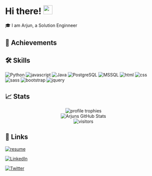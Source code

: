 # Hi there! <img src="https://media.giphy.com/media/hvRJCLFzcasrR4ia7z/giphy.gif" width="29px">

🎓 I am Arjun, a Solution Enginneer

## 🏅 Achievements

## 🛠️ Skills

![Python](https://img.shields.io/badge/Python-3178C6?style=for-the-badge&logo=typescript&logoColor=white)
![javascript](https://img.shields.io/badge/javascript-323330?style=for-the-badge&logo=javascript&logoColor=F7DF1E)
![Java](https://img.shields.io/badge/Java-3776AB?style=for-the-badge&logo=python&logoColor=white)
![PostgreSQL](https://img.shields.io/badge/PostgreSQL-28B6F6?style=for-the-badge&logo=dart&logoColor=white)
![MSSQL](https://img.shields.io/badge/PostgreSQL-28B6F6?style=for-the-badge&logo=dart&logoColor=white)
![html](https://img.shields.io/badge/HTML5-E34F26?style=for-the-badge&logo=html5&logoColor=white)
![css](https://img.shields.io/badge/CSS3-1572B6?style=for-the-badge&logo=css3&logoColor=white)
![sass](https://img.shields.io/badge/SASS-CC6699?style=for-the-badge&logo=sass&logoColor=white)
![bootstrap](https://img.shields.io/badge/Bootstrap-563D7C?style=for-the-badge&logo=bootstrap&logoColor=white)
![jquery](https://img.shields.io/badge/jQuery-0769AD?style=for-the-badge&logo=jquery&logoColor=white)


## 📈 Stats

<div align="center">
    <img src="https://github-profile-trophy.vercel.app/?username=vishyarjun&row=1&column=6&margin-h=8&theme=darkhub&count_private=true&margin-w=15&no-frame=true" alt="profile trophies" />
    <br />
    <img src="https://github-readme-stats.vercel.app/api?username=vishyarjun&show_icons=true&hide_border=true" alt="Arjuns GitHub Stats">
    <br />
    <img src="https://visitor-badge.laobi.icu/badge?page_id=vishyarjun.vishyarjun" alt="visitors">
</div>

## 🔗 Links

[![resume](https://img.shields.io/badge/Resume-4285F4?style=for-the-badge&logo=read-the-docs&logoColor=white)](https://firebasestorage.googleapis.com/v0/b/tapajyoti-bose.appspot.com/o/Tapajyoti%20Bose.pdf?alt=media&token=68b3f3e3-cf56-4666-b4fa-9897c80eec2e)

[![LinkedIn](https://img.shields.io/badge/Linked_In-0077B5?style=for-the-badge&logo=LinkedIn&logoColor=white)](https://www.linkedin.com/in/arjunvv/)

[![Twitter](https://img.shields.io/badge/Twitter-0077B5?style=for-the-badge&logo=Twitter&logoColor=white)](https://twitter.com/vishyarjun)

